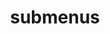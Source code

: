 ---
layout: page
title: submenus
nav: false
nav_order: 6
dropdown: true
children: 
    - title: repositories
      permalink: /repositories/
    - title: divider
    - title: teaching
      permalink: /teaching/
    - title: divider
    - title: cv
      permalink: /cv/
---